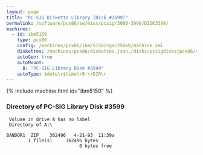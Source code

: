 ```yaml
---
layout: page
title: "PC-SIG Diskette Library (Disk #3599)"
permalink: /software/pcx86/sw/misc/pcsig/3000-3999/DISK3599/
machines:
  - id: ibm5150
    type: pcx86
    config: /machines/pcx86/ibm/5150/cga/256kb/machine.xml
    diskettes: /machines/pcx86/diskettes.json,/disks/pcsigdisks/pcx86/diskettes.json
    autoGen: true
    autoMount:
      B: "PC-SIG Library Disk #3599"
    autoType: $date\r$time\rB:\rDIR\r
---
```


{% include machine.html id="ibm5150" %}

### Directory of PC-SIG Library Disk #3599

     Volume in drive A has no label
     Directory of A:\

    BANDOR1  ZIP    362496   4-21-93  11:39a
            1 file(s)     362496 bytes
                               0 bytes free
